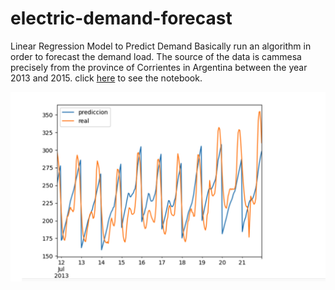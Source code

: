 # electric-demand-forecast
Linear Regression Model to Predict Demand
Basically run an algorithm in order to forecast the demand load. The source of the data is cammesa precisely from the province of Corrientes in Argentina between the year 2013 and 2015.
click [here](https://github.com/martinezger/electric-demand-forecast/blob/master/DemandForecast.ipynb) to see the notebook.

![sample_plot](./sample-plot.png)
